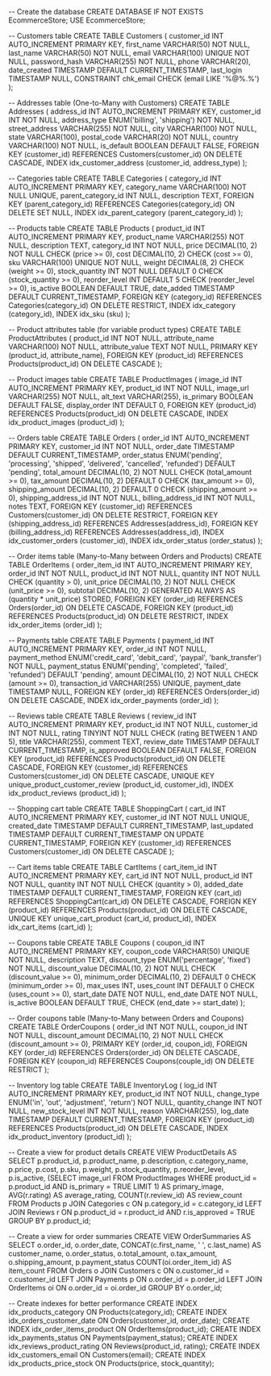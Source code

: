 -- Create the database
CREATE DATABASE IF NOT EXISTS EcommerceStore;
USE EcommerceStore;

-- Customers table
CREATE TABLE Customers (
    customer_id INT AUTO_INCREMENT PRIMARY KEY,
    first_name VARCHAR(50) NOT NULL,
    last_name VARCHAR(50) NOT NULL,
    email VARCHAR(100) UNIQUE NOT NULL,
    password_hash VARCHAR(255) NOT NULL,
    phone VARCHAR(20),
    date_created TIMESTAMP DEFAULT CURRENT_TIMESTAMP,
    last_login TIMESTAMP NULL,
    CONSTRAINT chk_email CHECK (email LIKE '%@%.%')
);

-- Addresses table (One-to-Many with Customers)
CREATE TABLE Addresses (
    address_id INT AUTO_INCREMENT PRIMARY KEY,
    customer_id INT NOT NULL,
    address_type ENUM('billing', 'shipping') NOT NULL,
    street_address VARCHAR(255) NOT NULL,
    city VARCHAR(100) NOT NULL,
    state VARCHAR(100),
    postal_code VARCHAR(20) NOT NULL,
    country VARCHAR(100) NOT NULL,
    is_default BOOLEAN DEFAULT FALSE,
    FOREIGN KEY (customer_id) REFERENCES Customers(customer_id) ON DELETE CASCADE,
    INDEX idx_customer_address (customer_id, address_type)
);

-- Categories table
CREATE TABLE Categories (
    category_id INT AUTO_INCREMENT PRIMARY KEY,
    category_name VARCHAR(100) NOT NULL UNIQUE,
    parent_category_id INT NULL,
    description TEXT,
    FOREIGN KEY (parent_category_id) REFERENCES Categories(category_id) ON DELETE SET NULL,
    INDEX idx_parent_category (parent_category_id)
);

-- Products table
CREATE TABLE Products (
    product_id INT AUTO_INCREMENT PRIMARY KEY,
    product_name VARCHAR(255) NOT NULL,
    description TEXT,
    category_id INT NOT NULL,
    price DECIMAL(10, 2) NOT NULL CHECK (price >= 0),
    cost DECIMAL(10, 2) CHECK (cost >= 0),
    sku VARCHAR(100) UNIQUE NOT NULL,
    weight DECIMAL(8, 2) CHECK (weight >= 0),
    stock_quantity INT NOT NULL DEFAULT 0 CHECK (stock_quantity >= 0),
    reorder_level INT DEFAULT 5 CHECK (reorder_level >= 0),
    is_active BOOLEAN DEFAULT TRUE,
    date_added TIMESTAMP DEFAULT CURRENT_TIMESTAMP,
    FOREIGN KEY (category_id) REFERENCES Categories(category_id) ON DELETE RESTRICT,
    INDEX idx_category (category_id),
    INDEX idx_sku (sku)
);

-- Product attributes table (for variable product types)
CREATE TABLE ProductAttributes (
    product_id INT NOT NULL,
    attribute_name VARCHAR(100) NOT NULL,
    attribute_value TEXT NOT NULL,
    PRIMARY KEY (product_id, attribute_name),
    FOREIGN KEY (product_id) REFERENCES Products(product_id) ON DELETE CASCADE
);

-- Product images table
CREATE TABLE ProductImages (
    image_id INT AUTO_INCREMENT PRIMARY KEY,
    product_id INT NOT NULL,
    image_url VARCHAR(255) NOT NULL,
    alt_text VARCHAR(255),
    is_primary BOOLEAN DEFAULT FALSE,
    display_order INT DEFAULT 0,
    FOREIGN KEY (product_id) REFERENCES Products(product_id) ON DELETE CASCADE,
    INDEX idx_product_images (product_id)
);

-- Orders table
CREATE TABLE Orders (
    order_id INT AUTO_INCREMENT PRIMARY KEY,
    customer_id INT NOT NULL,
    order_date TIMESTAMP DEFAULT CURRENT_TIMESTAMP,
    order_status ENUM('pending', 'processing', 'shipped', 'delivered', 'cancelled', 'refunded') DEFAULT 'pending',
    total_amount DECIMAL(10, 2) NOT NULL CHECK (total_amount >= 0),
    tax_amount DECIMAL(10, 2) DEFAULT 0 CHECK (tax_amount >= 0),
    shipping_amount DECIMAL(10, 2) DEFAULT 0 CHECK (shipping_amount >= 0),
    shipping_address_id INT NOT NULL,
    billing_address_id INT NOT NULL,
    notes TEXT,
    FOREIGN KEY (customer_id) REFERENCES Customers(customer_id) ON DELETE RESTRICT,
    FOREIGN KEY (shipping_address_id) REFERENCES Addresses(address_id),
    FOREIGN KEY (billing_address_id) REFERENCES Addresses(address_id),
    INDEX idx_customer_orders (customer_id),
    INDEX idx_order_status (order_status)
);

-- Order items table (Many-to-Many between Orders and Products)
CREATE TABLE OrderItems (
    order_item_id INT AUTO_INCREMENT PRIMARY KEY,
    order_id INT NOT NULL,
    product_id INT NOT NULL,
    quantity INT NOT NULL CHECK (quantity > 0),
    unit_price DECIMAL(10, 2) NOT NULL CHECK (unit_price >= 0),
    subtotal DECIMAL(10, 2) GENERATED ALWAYS AS (quantity * unit_price) STORED,
    FOREIGN KEY (order_id) REFERENCES Orders(order_id) ON DELETE CASCADE,
    FOREIGN KEY (product_id) REFERENCES Products(product_id) ON DELETE RESTRICT,
    INDEX idx_order_items (order_id)
);

-- Payments table
CREATE TABLE Payments (
    payment_id INT AUTO_INCREMENT PRIMARY KEY,
    order_id INT NOT NULL,
    payment_method ENUM('credit_card', 'debit_card', 'paypal', 'bank_transfer') NOT NULL,
    payment_status ENUM('pending', 'completed', 'failed', 'refunded') DEFAULT 'pending',
    amount DECIMAL(10, 2) NOT NULL CHECK (amount >= 0),
    transaction_id VARCHAR(255) UNIQUE,
    payment_date TIMESTAMP NULL,
    FOREIGN KEY (order_id) REFERENCES Orders(order_id) ON DELETE CASCADE,
    INDEX idx_order_payments (order_id)
);

-- Reviews table
CREATE TABLE Reviews (
    review_id INT AUTO_INCREMENT PRIMARY KEY,
    product_id INT NOT NULL,
    customer_id INT NOT NULL,
    rating TINYINT NOT NULL CHECK (rating BETWEEN 1 AND 5),
    title VARCHAR(255),
    comment TEXT,
    review_date TIMESTAMP DEFAULT CURRENT_TIMESTAMP,
    is_approved BOOLEAN DEFAULT FALSE,
    FOREIGN KEY (product_id) REFERENCES Products(product_id) ON DELETE CASCADE,
    FOREIGN KEY (customer_id) REFERENCES Customers(customer_id) ON DELETE CASCADE,
    UNIQUE KEY unique_product_customer_review (product_id, customer_id),
    INDEX idx_product_reviews (product_id)
);

-- Shopping cart table
CREATE TABLE ShoppingCart (
    cart_id INT AUTO_INCREMENT PRIMARY KEY,
    customer_id INT NOT NULL UNIQUE,
    created_date TIMESTAMP DEFAULT CURRENT_TIMESTAMP,
    last_updated TIMESTAMP DEFAULT CURRENT_TIMESTAMP ON UPDATE CURRENT_TIMESTAMP,
    FOREIGN KEY (customer_id) REFERENCES Customers(customer_id) ON DELETE CASCADE
);

-- Cart items table
CREATE TABLE CartItems (
    cart_item_id INT AUTO_INCREMENT PRIMARY KEY,
    cart_id INT NOT NULL,
    product_id INT NOT NULL,
    quantity INT NOT NULL CHECK (quantity > 0),
    added_date TIMESTAMP DEFAULT CURRENT_TIMESTAMP,
    FOREIGN KEY (cart_id) REFERENCES ShoppingCart(cart_id) ON DELETE CASCADE,
    FOREIGN KEY (product_id) REFERENCES Products(product_id) ON DELETE CASCADE,
    UNIQUE KEY unique_cart_product (cart_id, product_id),
    INDEX idx_cart_items (cart_id)
);

-- Coupons table
CREATE TABLE Coupons (
    coupon_id INT AUTO_INCREMENT PRIMARY KEY,
    coupon_code VARCHAR(50) UNIQUE NOT NULL,
    description TEXT,
    discount_type ENUM('percentage', 'fixed') NOT NULL,
    discount_value DECIMAL(10, 2) NOT NULL CHECK (discount_value >= 0),
    minimum_order DECIMAL(10, 2) DEFAULT 0 CHECK (minimum_order >= 0),
    max_uses INT,
    uses_count INT DEFAULT 0 CHECK (uses_count >= 0),
    start_date DATE NOT NULL,
    end_date DATE NOT NULL,
    is_active BOOLEAN DEFAULT TRUE,
    CHECK (end_date >= start_date)
);

-- Order coupons table (Many-to-Many between Orders and Coupons)
CREATE TABLE OrderCoupons (
    order_id INT NOT NULL,
    coupon_id INT NOT NULL,
    discount_amount DECIMAL(10, 2) NOT NULL CHECK (discount_amount >= 0),
    PRIMARY KEY (order_id, coupon_id),
    FOREIGN KEY (order_id) REFERENCES Orders(order_id) ON DELETE CASCADE,
    FOREIGN KEY (coupon_id) REFERENCES Coupons(couple_id) ON DELETE RESTRICT
);

-- Inventory log table
CREATE TABLE InventoryLog (
    log_id INT AUTO_INCREMENT PRIMARY KEY,
    product_id INT NOT NULL,
    change_type ENUM('in', 'out', 'adjustment', 'return') NOT NULL,
    quantity_change INT NOT NULL,
    new_stock_level INT NOT NULL,
    reason VARCHAR(255),
    log_date TIMESTAMP DEFAULT CURRENT_TIMESTAMP,
    FOREIGN KEY (product_id) REFERENCES Products(product_id) ON DELETE CASCADE,
    INDEX idx_product_inventory (product_id)
);

-- Create a view for product details
CREATE VIEW ProductDetails AS
SELECT 
    p.product_id,
    p.product_name,
    p.description,
    c.category_name,
    p.price,
    p.cost,
    p.sku,
    p.weight,
    p.stock_quantity,
    p.reorder_level,
    p.is_active,
    (SELECT image_url FROM ProductImages WHERE product_id = p.product_id AND is_primary = TRUE LIMIT 1) AS primary_image,
    AVG(r.rating) AS average_rating,
    COUNT(r.review_id) AS review_count
FROM Products p
JOIN Categories c ON p.category_id = c.category_id
LEFT JOIN Reviews r ON p.product_id = r.product_id AND r.is_approved = TRUE
GROUP BY p.product_id;

-- Create a view for order summaries
CREATE VIEW OrderSummaries AS
SELECT 
    o.order_id,
    o.order_date,
    CONCAT(c.first_name, ' ', c.last_name) AS customer_name,
    o.order_status,
    o.total_amount,
    o.tax_amount,
    o.shipping_amount,
    p.payment_status 
    COUNT(oi.order_item_id) AS item_count
FROM Orders o
JOIN Customers c ON o.customer_id = c.customer_id
LEFT JOIN Payments p ON o.order_id = p.order_id
LEFT JOIN OrderItems oi ON o.order_id = oi.order_id
GROUP BY o.order_id;

-- Create indexes for better performance
CREATE INDEX idx_products_category ON Products(category_id);
CREATE INDEX idx_orders_customer_date ON Orders(customer_id, order_date);
CREATE INDEX idx_order_items_product ON OrderItems(product_id);
CREATE INDEX idx_payments_status ON Payments(payment_status);
CREATE INDEX idx_reviews_product_rating ON Reviews(product_id, rating);
CREATE INDEX idx_customers_email ON Customers(email);
CREATE INDEX idx_products_price_stock ON Products(price, stock_quantity); 
